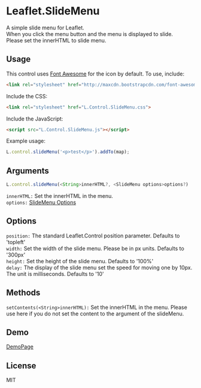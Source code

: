 Leaflet.SlideMenu
====

A simple slide menu for Leaflet.  
When you click the menu button and the menu is displayed to slide.  
Please set the innerHTML to slide menu.  


## Usage

This control uses [Font Awesome](https://fortawesome.github.io/Font-Awesome/) for the icon by default. To use, include:

```html
<link rel="stylesheet" href="http://maxcdn.bootstrapcdn.com/font-awesome/4.5.0/css/font-awesome.min.css">
```

Include the CSS:

```html
<link rel="stylesheet" href="L.Control.SlideMenu.css">
```


Include the JavaScript:

```html
<script src="L.Control.SlideMenu.js"></script>
```


Example usage:

```javascript
L.control.slideMenu('<p>test</p>').addTo(map);
```

## Arguments
```javascript
L.control.slideMenu(<String>innerHTML?, <SlideMenu options>options?)
```
`innerHTML:` Set the innerHTML in the menu.  
`options:` [SlideMenu Options](https://github.com/unbam/Leaflet.SlideMenu/blob/master/README.md#options)


## Options

`position:` The standard Leaflet.Control position parameter. Defaults to 'topleft'  
`width:` Set the width of the slide menu. Please be in px units. Defaults to '300px'  
`height:` Set the height of the slide menu. Defaults to '100%'  
`delay:` The display of the slide menu set the speed for moving one by 10px. The unit is milliseconds. Defaults to '10'


## Methods

`setContents(<String>innerHTML):` Set the innerHTML in the menu. Please use here if you do not set the content to the argument of the slideMenu.


## Demo

[DemoPage](http://unbam.github.io/Leaflet.SlideMenu/)


## License

MIT
